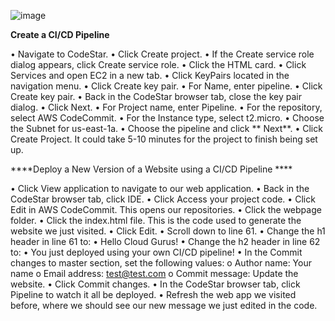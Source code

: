 
![image](https://github.com/nandineer/AWS_Devops/assets/22636122/f1ab1664-8701-4347-89de-90319303941b)



**Create a CI/CD Pipeline**

•	Navigate to CodeStar.
•	Click Create project.
•	If the Create service role dialog appears, click Create service role.
•	Click the HTML card.
•	Click Services and open EC2 in a new tab.
•	Click KeyPairs located in the navigation menu.
•	Click Create key pair.
•	For Name, enter pipeline.
•	Click Create key pair.
•	Back in the CodeStar browser tab, close the key pair dialog.
•	Click Next.
•	For Project name, enter Pipeline.
•	For the repository, select AWS CodeCommit.
•	For the Instance type, select t2.micro.
•	Choose the Subnet for us-east-1a.
•	Choose the pipeline and click ** Next**.
•	Click Create Project. It could take 5-10 minutes for the project to finish being set up.

****Deploy a New Version of a Website using a CI/CD Pipeline ****

•	Click View application to navigate to our web application.
•	Back in the CodeStar browser tab, click IDE.
•	Click Access your project code.
•	Click Edit in AWS CodeCommit. This opens our repositories.
•	Click the webpage folder.
•	Click the index.html file. This is the code used to generate the website we just visited.
•	Click Edit.
•	Scroll down to line 61.
•	Change the h1 header in line 61 to:
•	Hello Cloud Gurus!
•	Change the h2 header in line 62 to:
•	You just deployed using your own CI/CD pipeline!
•	In the Commit changes to master section, set the following values:
o	Author name: Your name
o	Email address: test@test.com
o	Commit message: Update the website.
•	Click Commit changes.
•	In the CodeStar browser tab, click Pipeline to watch it all be deployed.
•	Refresh the web app we visited before, where we should see our new message we just edited in the code.

